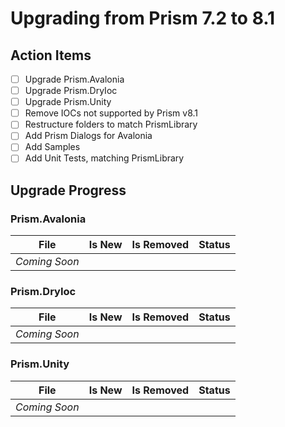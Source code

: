 # Upgrading from Prism 7.2 to 8.1

## Action Items

* [ ] Upgrade Prism.Avalonia
* [ ] Upgrade Prism.DryIoc
* [ ] Upgrade Prism.Unity
* [ ] Remove IOCs not supported by Prism v8.1
* [ ] Restructure folders to match PrismLibrary
* [ ] Add Prism Dialogs for Avalonia
* [ ] Add Samples
* [ ] Add Unit Tests, matching PrismLibrary

## Upgrade Progress

### Prism.Avalonia

| File                          | Is New | Is Removed | Status |
|-------------------------------|--------|------------|--------|
| _Coming Soon_ |

### Prism.DryIoc

| File                          | Is New | Is Removed | Status |
|-------------------------------|--------|------------|--------|
| _Coming Soon_ |

### Prism.Unity

| File                          | Is New | Is Removed | Status |
|-------------------------------|--------|------------|--------|
| _Coming Soon_ |
